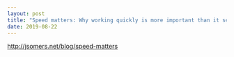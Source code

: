```yaml
---
layout: post
title: "Speed matters: Why working quickly is more important than it seems"
date: 2019-08-22
---
```


http://jsomers.net/blog/speed-matters
